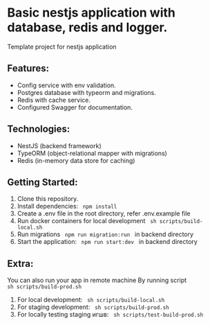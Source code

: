 # Basic nestjs application with database, redis and logger.

Template project for nestjs application

## Features:

<ul>
<li>Config service with env validation.</li>
<li>Postgres database with typeorm and migrations.</li>
<li>Redis with cache service.</li>
<li>Configured Swagger for documentation.</li>
</ul>

## Technologies:

<ul>
<li>NestJS (backend framework)</li>
<li>TypeORM (object-relational mapper with migrations)</li>
<li>Redis (in-memory data store for caching)</li>
</ul>

## Getting Started:

<ol>
  <li> Clone this repository. </li>
  <li> Install dependencies: <code> npm install </code></li>
  <li> Create a .env file in the root directory, refer .env.example file  </li>
  <li> Run docker containers for local development <code> sh scripts/build-local.sh </code> </li>
  <li> Run migrations <code> npm run migration:run </code> in backend directory</li>
  <li> Start the application: <code> npm run start:dev </code> in backend directory </li>
</ol>

## Extra:

You can also run your app in remote machine
By running script <code> sh scripts/build-prod.sh </code> 

<ol>
  <li> For local development: <code> sh scripts/build-local.sh </code>  </li>
  <li> For staging development: <code> sh scripts/build-prod.sh </code>  </li>
  <li> For locally testing staging игшв: <code> sh scripts/test-build-prod.sh </code>  </li>
</ol>